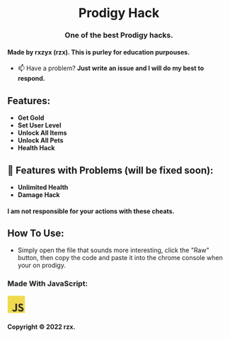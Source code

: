 <h1 align="center">Prodigy Hack</h1>
<h3 align="center">One of the best Prodigy hacks.</h3>

#### Made by rxzyx (rzx). This is purley for education purpouses.
- 📫 Have a problem? **Just write an issue and I will do my best to respond.**

## Features:

- **Get Gold**
- **Set User Level**
- **Unlock All Items**
- **Unlock All Pets**
- **Health Hack**
## 🤖 Features with Problems (will be fixed soon):

- **Unlimited Health**
- **Damage Hack**

#### I am not responsible for your actions with these cheats.

## How To Use:

- Simply open the file that sounds more interesting, click the "Raw" button, then copy the code and paste it into the chrome console when your on prodigy.

<h3 align="left">Made With JavaScript:</h3>
<p align="left"> <a href="https://developer.mozilla.org/en-US/docs/Web/JavaScript" target="_blank" rel="noreferrer"> <img src="https://raw.githubusercontent.com/devicons/devicon/master/icons/javascript/javascript-original.svg" alt="javascript" width="40" height="40"/> </a> </p>

#### Copyright &copy; 2022 rzx.
